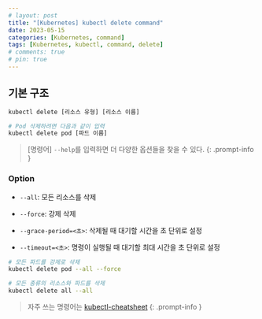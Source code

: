 ```yaml
---
# layout: post
title: "[Kubernetes] kubectl delete command"
date: 2023-05-15
categories: [Kubernetes, command]
tags: [Kubernetes, kubectl, command, delete]
# comments: true
# pin: true
---
```


## 기본 구조

```bash
kubectl delete [리소스 유형] [리소스 이름]

# Pod 삭제하려면 다음과 같이 입력
kubectl delete pod [파드 이름]
```

> [명령어] `--help`를 입력하면 더 다양한 옵션들을 찾을 수 있다.
{: .prompt-info }

### Option

- `--all`: 모든 리소스를 삭제

- `--force`: 강제 삭제

- `--grace-period=<초>`: 삭제될 때 대기할 시간을 초 단위로 설정

- `--timeout=<초>`: 명령이 실행될 때 대기할 최대 시간을 초 단위로 설정

```bash
# 모든 파드를 강제로 삭제
kubectl delete pod --all --force

# 모든 종류의 리소스와 파드를 삭제
kubectl delete all --all
```

> 자주 쓰는 명령어는 [kubectl-cheatsheet](https://kubernetes.io/docs/reference/kubectl/cheatsheet/)
{: .prompt-info }